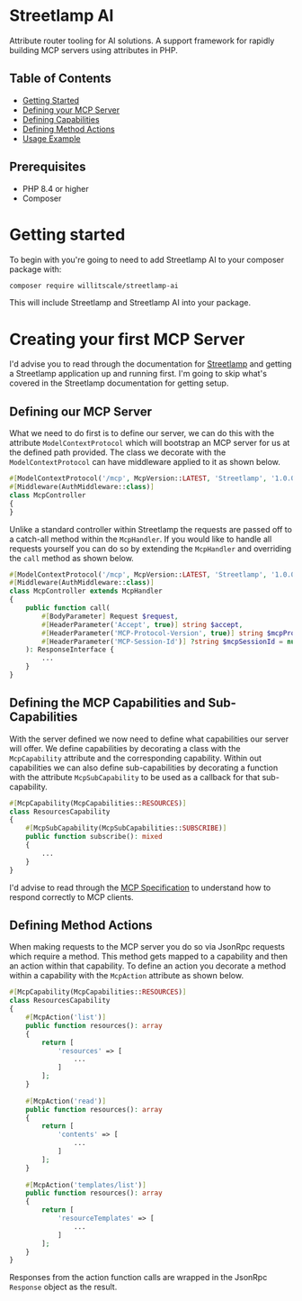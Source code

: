 # Streetlamp AI

Attribute router tooling for AI solutions. A support framework for rapidly building MCP servers using attributes in PHP.

## Table of Contents

- [Getting Started](#getting-started)
- [Defining your MCP Server](#defining-your-mcp-server)
- [Defining Capabilities](#defining-the-mcp-capabilities-and-sub-capabilities)
- [Defining Method Actions](#defining-method-actions)
- [Usage Example](#usage-example)

## Prerequisites

- PHP 8.4 or higher
- Composer

# Getting started 

To begin with you're going to need to add Streetlamp AI to your composer package with:

```bash
composer require willitscale/streetlamp-ai
```

This will include Streetlamp and Streetlamp AI into your package.

# Creating your first MCP Server

I'd advise you to read through the documentation for [Streetlamp](https://github.com/willitscale/streetlamp) and getting a Streetlamp application up and running first.
I'm going to skip what's covered in the Streetlamp documentation for getting setup.

## Defining our MCP Server

What we need to do first is to define our server, we can do this with the attribute `ModelContextProtocol` which will bootstrap an MCP server for us at the defined path provided.
The class we decorate with the `ModelContextProtocol` can have middleware applied to it as shown below.

```php
#[ModelContextProtocol('/mcp', McpVersion::LATEST, 'Streetlamp', '1.0.0', 'Client information')]
#[Middleware(AuthMiddleware::class)]
class McpController
{
}
```

Unlike a standard controller within Streetlamp the requests are passed off to a catch-all method within the `McpHandler`.
If you would like to handle all requests yourself you can do so by extending the `McpHandler` and overriding the `call` method as shown below.

```php
#[ModelContextProtocol('/mcp', McpVersion::LATEST, 'Streetlamp', '1.0.0', 'Client information')]
#[Middleware(AuthMiddleware::class)]
class McpController extends McpHandler
{
    public function call(
        #[BodyParameter] Request $request,
        #[HeaderParameter('Accept', true)] string $accept,
        #[HeaderParameter('MCP-Protocol-Version', true)] string $mcpProtocolVersion,
        #[HeaderParameter('MCP-Session-Id')] ?string $mcpSessionId = null
    ): ResponseInterface {
        ...
    }
}
```

## Defining the MCP Capabilities and Sub-Capabilities

With the server defined we now need to define what capabilities our server will offer.
We define capabilities by decorating a class with the `McpCapability` attribute and the corresponding capability. 
Within out capabilities we can also define sub-capabilities by decorating a function with the attribute `McpSubCapability` to be used as a callback for that sub-capability.

```php
#[McpCapability(McpCapabilities::RESOURCES)]
class ResourcesCapability
{
    #[McpSubCapability(McpSubCapabilities::SUBSCRIBE)]
    public function subscribe(): mixed
    {
        ...
    }
}
```

I'd advise to read through the [MCP Specification](https://modelcontextprotocol.io/specification/2025-06-18) to understand how to respond correctly to MCP clients.

## Defining Method Actions

When making requests to the MCP server you do so via JsonRpc requests which require a method.
This method gets mapped to a capability and then an action within that capability.
To define an action you decorate a method within a capability with the `McpAction` attribute as shown below.

```php
#[McpCapability(McpCapabilities::RESOURCES)]
class ResourcesCapability
{
    #[McpAction('list')]
    public function resources(): array
    {
        return [
            'resources' => [
                ...
            ] 
        ];
    }
    
    #[McpAction('read')]
    public function resources(): array
    {
        return [
            'contents' => [
                ...
            ] 
        ];
    }
    
    #[McpAction('templates/list')]
    public function resources(): array
    {
        return [
            'resourceTemplates' => [
                ...
            ] 
        ];
    }
}
```

Responses from the action function calls are wrapped in the JsonRpc `Response` object as the result.
